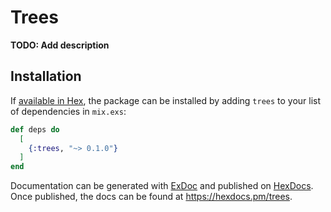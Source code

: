 # Trees

**TODO: Add description**

## Installation

If [available in Hex](https://hex.pm/docs/publish), the package can be installed
by adding `trees` to your list of dependencies in `mix.exs`:

```elixir
def deps do
  [
    {:trees, "~> 0.1.0"}
  ]
end
```

Documentation can be generated with [ExDoc](https://github.com/elixir-lang/ex_doc)
and published on [HexDocs](https://hexdocs.pm). Once published, the docs can
be found at <https://hexdocs.pm/trees>.

